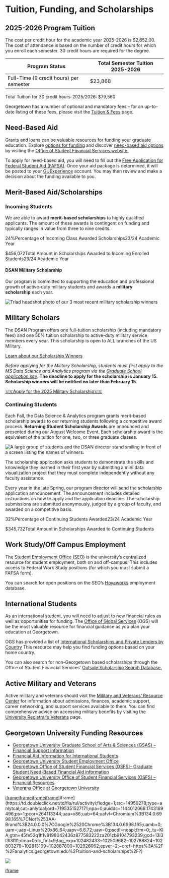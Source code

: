 # Tuition, Funding, and Scholarships

## 2025-2026 Program Tuition

The cost per credit hour for the academic year 2025-2026 is $2,652.00. The cost of attendance is based on the number of credit hours for which you enroll each semester. 30 credit hours are required for the degree.

| Program Status | Total Semester Tuition 2025-2026 |
| --- | --- |
| Full-Time (9 credit hours) per semester | $23,868 |

Total Tuition for 30 credit hours-2025/2026: $79,560

Georgetown has a number of optional and mandatory fees – for an up-to-date listing of these fees, please visit the [Tuition & Fees](http://studentaccounts.georgetown.edu/tuition/graduate) page.

## Need-Based Aid

Grants and loans can be valuable resources for funding your graduate education. Explore [options for funding](https://finaid.georgetown.edu/graduate/aid-for-grad/) and discover [need-based aid options](https://finaid.georgetown.edu/financial-resources/) by visiting the [Office of Student Financial Services website.](https://finaid.georgetown.edu/graduate/)

To apply for need-based aid, you will need to fill out the [Free Application for Federal Student Aid (FAFSA)](https://finaid.georgetown.edu/graduate/apply/). Once your aid package is determined, it will be posted to your [GUExperience](https://guexperience.georgetown.edu/) account. You may then review and make a decision about the funding available to you.

## Merit-Based Aid/Scholarships

### Incoming Students

We are able to award **merit-based scholarships** to highly qualified applicants. The amount of these awards is contingent on funding and typically ranges in value from three to nine credits.

24%Percentage of Incoming Class Awarded Scholarships23/24 Academic Year

$456,072Total Amount in Scholarships Awarded to Incoming Enrolled Students23/24 Academic Year

#### DSAN Military Scholarship

Our program is committed to supporting the education and professional growth of active-duty military students and awards a **military scholarship** each year.

![Triad headshot photo of our 3 most recent military scholarship winners](https://analytics.georgetown.edu/wp-content/uploads/sites/452/2025/01/Scholarship-Page-Military-Scholars-Spring-25-1024x768.png)

## Military Scholars

The DSAN Program offers one full-tuition scholarship (including mandatory fees) and one 50% tuition scholarship to active-duty military service members every year. This scholarship is open to ALL branches of the US Military.

[Learn about our Scholarship Winners](https://analytics.georgetown.edu/military-scholarship/)

_Before applying for the Military Scholarship, students must first apply to the MS Data Science and Analytics program via the [Graduate School application site](https://gradapply.georgetown.edu/apply/)._ **The deadline to apply for the scholarship is January 15. Scholarship winners will be notified no later than February 15.**

[🇺🇸Apply for the 2025 Military Scholarship🇺🇸](https://docs.google.com/forms/d/e/1FAIpQLSf2oAViDH_PSXmbDPiao1WABgq7A9BKeG2r-Z594jzQDvDc0g/viewform)

### Continuing Students

Each Fall, the Data Science & Analytics program grants merit-based scholarship awards to our returning students following a competitive award process. **Returning Student Scholarship Awards** are announced and presented during our August Welcome Event. Each scholarship award is the equivalent of the tuition for one, two, or three graduate classes.

![A large group of students and the DSAN director stand smiling in front of a screen listing the names of winners.](https://analytics.georgetown.edu/wp-content/uploads/sites/452/2023/09/Ret.-Scholarship-23-WP-4X3-Edited-2048x1536.jpg)

The scholarship application asks students to demonstrate the skills and knowledge they learned in their first year by submitting a mini data visualization project that they must complete independently without any faculty assistance.

Every year in the late Spring, our program director will send the scholarship application announcement. The announcement includes detailed instructions on how to apply and the application deadline. The scholarship submissions are submitted anonymously, judged by a group of faculty, and awarded on a competitive basis.

32%Percentage of Continuing Students Awarded23/24 Academic Year

$345,732Total Amount in Scholarships Awarded to Continuing Students

## Work Study/Off Campus Employment

The [Student Employment Office (SEO)](https://seo.georgetown.edu/) is the university’s centralized resource for student employment, both on and off-campus. This includes access to Federal Work Study positions (for which you must submit a FAFSA form).

You can search for open positions on the SEO’s [Hoyaworks](https://seo.georgetown.edu/JobX_FindAJob.aspx) employment database.

## International Students

As an international student, you will need to adjust to new financial rules as well as opportunities for funding. The [Office of Global Services](https://internationalservices.georgetown.edu/students/resources/financial-aid/) (OGS) will be the most valuable resource for financial guidance as you plan your education at Georgetown.

OGS has provided a list of [International Scholarships and Private Lenders by Country](https://georgetown.app.box.com/s/uty1gfci6484bo6edsqo6aoihtx5byng) This resource may help you find funding options based on your home country.

You can also search for non-Georgetown based scholarships through the Office of Student Financial Services’ [Outside Scholarship Search Database.](https://finaid.georgetown.edu/financial-resources/outside-scholarship-search/)

## Active Military and Veterans

Active military and veterans should visit the [Military and Veterans’ Resource Center](https://veterans.georgetown.edu/#_ga=2.130612943.1173214821.1696258288-1641138770.1682710473) for information about admissions, finances, academic support, career networking, and support services available to them. You can find comprehensive advice on accessing military benefits by visiting the [University Registrar’s Veterans](https://registrar.georgetown.edu/veterans/) page.

## Georgetown University Funding Resources

- [Georgetown University Graduate School of Arts & Sciences (GSAS) – Financial Support information](http://grad.georgetown.edu/financial-support#_ga=2.30472831.1173214821.1696258288-1641138770.1682710473)
- [Financial Aid Information for International Students](https://internationalservices.georgetown.edu/students/resources/financial-aid/)
- [Georgetown University Student Employment Office](https://seo.georgetown.edu/)
- [Georgetown Office of Student Financial Services (OSFS)- Graduate Student Need-Based Financial Aid information](http://finaid.georgetown.edu/apply-now/graduate/#_ga=2.236199617.1173214821.1696258288-1641138770.1682710473)
- [Georgetown University Office of Student Financial Services (OSFS) – Financial Resources](https://finaid.georgetown.edu/financial-resources/)
- [Veterans Office at Georgetown University](https://veterans.georgetown.edu/#_ga=2.130612943.1173214821.1696258288-1641138770.1682710473)

[iframe](https://td.doubleclick.net/td/ga/rul?tid=G-BSC82Y20RS&gacid=612879284.1743169496&gtm=45je53q1h1v9104488821z877583222za200zb77583222&dma=0&gcd=13l3l3l3l1l1&npa=0&pscdl=noapi&aip=1&fledge=1&frm=0&tag_exp=102482433~102788824~102803279~102813109~102887800~102926062&z=2073159227)[iframe](https://td.doubleclick.net/td/ga/rul?tid=G-PMZB7WHYPX&gacid=612879284.1743169496&gtm=45je53q1h1v9104793239z877583222za200zb77583222&dma=0&gcd=13l3l3l3l1l1&npa=0&pscdl=noapi&aip=1&fledge=1&frm=0&tag_exp=102482433~102788824~102803279~102813109~102887800~102926062~102976415&z=1016987194)[iframe](https://insight.adsrvr.org/track/up?adv=tz1xvy0&ref=https%3A%2F%2Fanalytics.georgetown.edu%2Ftuition-and-scholarships%2F&upid=a8id7gz&upv=1.1.0&paapi=1)[iframe](https://14950278.fls.doubleclick.net/activityi;src=14950278;type=anlytcal;cat=anlytcal;ord=7195351527171;npa=0;auiddc=1144012068.1743169496;ps=1;pcor=264113344;uaa=x86;uab=64;uafvl=Chromium%3B134.0.6998.165%7CNot%253AA-Brand%3B24.0.0.0%7CGoogle%2520Chrome%3B134.0.6998.165;uamb=0;uam=;uap=Linux%20x86_64;uapv=6.6.72;uaw=0;pscdl=noapi;frm=0;_tu=KlA;gtm=45fe53q1h1v9198042436z877583222za201zb9104793239;gcd=13l3l3l3l1l1;dma=0;dc_fmt=1;tag_exp=102482433~102509682~102788824~102803279~102813109~102887800~102926062;epver=2;~oref=https%3A%2F%2Fanalytics.georgetown.edu%2Ftuition-and-scholarships%2F?)[iframe](https://td.doubleclick.net/td/fls/rul/activityi;fledge=1;src=14950278;type=anlytcal;cat=anlytcal;ord=7195351527171;npa=0;auiddc=1144012068.1743169496;ps=1;pcor=264113344;uaa=x86;uab=64;uafvl=Chromium%3B134.0.6998.165%7CNot%253AA-Brand%3B24.0.0.0%7CGoogle%2520Chrome%3B134.0.6998.165;uamb=0;uam=;uap=Linux%20x86_64;uapv=6.6.72;uaw=0;pscdl=noapi;frm=0;_tu=KlA;gtm=45fe53q1h1v9198042436z877583222za201zb9104793239;gcd=13l3l3l3l1l1;dma=0;dc_fmt=9;tag_exp=102482433~102509682~102788824~102803279~102813109~102887800~102926062;epver=2;~oref=https%3A%2F%2Fanalytics.georgetown.edu%2Ftuition-and-scholarships%2F?)

![](https://bat.bing.com/action/0?ti=13014621&tm=gtm002&Ver=2&mid=c2d910b8-ebd3-480b-9393-815e8abffda0&bo=1&sid=d5cfb0400bda11f0bea7ef942c06015c&vid=d5d09b600bda11f09193c76243aff0c7&vids=1&msclkid=N&pi=918639831&lg=en-US&sw=1280&sh=1024&sc=24&tl=Tuition%20-%20Data%20Science%20%26%20Analytics%20Master%20-%20Georgetown&p=https%3A%2F%2Fanalytics.georgetown.edu%2Ftuition-and-scholarships%2F&r=&lt=1129&evt=pageLoad&sv=1&cdb=AQAQ&rn=407001)

[iframe](about:blank)